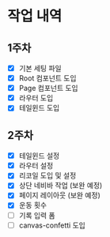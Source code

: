 # 작업 내역

## 1주차
- [x] 기본 세팅 파일
- [x] Root 컴포넌트 도입
- [x] Page 컴포넌트 도입
- [x] 라우터 도입
- [x] 테일윈드 도입

## 2주차
- [x] 테일윈드 설정
- [x] 라우터 설정
- [x] 리코일 도입 및 설정
- [x] 상단 네비바 작업 (보완 예정)
- [x] 페이지 레이아웃 (보완 예정)
- [x] 운동 횟수
- [ ] 기록 입력 폼
- [ ] canvas-confetti 도입